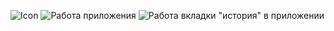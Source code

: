 ![Icon](https://github.com/user-attachments/assets/bac488e5-ee26-4931-b703-0a3f8d53818e)
![Работа приложения](https://github.com/user-attachments/assets/c070d7c5-53dc-41d4-85ac-79e6f79ea597)
![Работа вкладки "история" в приложении](https://github.com/user-attachments/assets/9dbcf9d7-651c-4bab-9c73-3d6f06dd0dbd)
